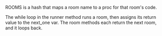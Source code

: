 ROOMS is a hash that maps a room name to a proc for that room's code.

The while loop in the runner method runs a room, then assigns its return value to the next\_one var. The room methods each return the next room, and it loops back.
